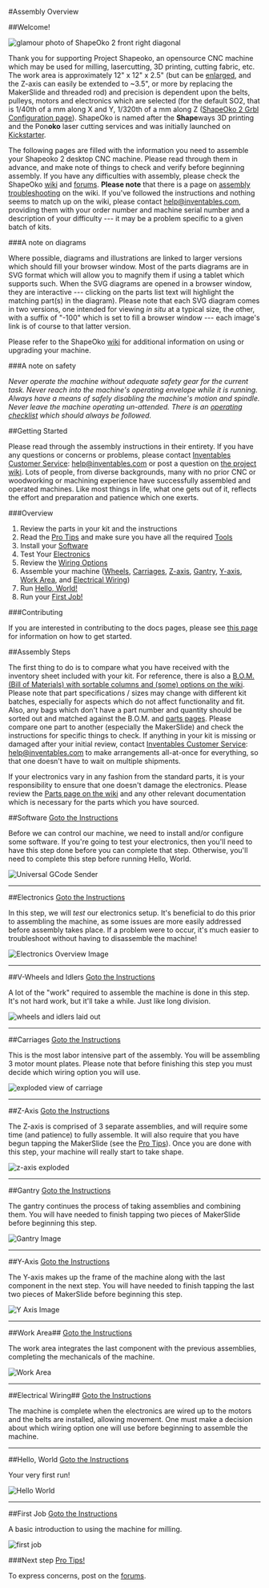 #Assembly Overview

##Welcome!

![glamour photo of ShapeOko 2 front right diagonal](tPictures/shapeoko_2.jpg)

Thank you for supporting Project Shapeoko, an opensource CNC machine which may be used for milling, lasercutting, 3D printing, cutting fabric, etc. The work area is approximately 12" x 12" x 2.5" (but can be [enlarged](http://www.shapeoko.com/wiki/index.php/Scaling_Up), and the Z-axis can easily be extended to ~3.5", or more by replacing the MakerSlide and threaded rod) and precision is dependent upon the belts, pulleys, motors and electronics which are selected (for the default SO2, that is 1/40th of a mm along X and Y, 1/320th of a mm along Z ([ShapeOko 2 Grbl Configuration page](http://www.shapeoko.com/wiki/index.php/Grbl_Configuration)). ShapeOko is named after the **Shape**ways 3D printing and the Pon**oko** laser cutting services and was initially launched on [Kickstarter](http://www.kickstarter.com/projects/edwardrford/project-shapeoko-a-300-complete-cnc-machine?ref=live).

The following pages are filled with the information you need to assemble your Shapeoko 2 desktop CNC machine. Please read through them in advance, and make note of things to check and verify before beginning assembly. If you have any difficulties with assembly, please check the ShapeOko [wiki](http://www.shapeoko.com/wiki) and [forums](http://www.shapeoko.com/forum/index.php). **Please note** that there is a page on [assembly troubleshooting](http://www.shapeoko.com/wiki/index.php/Assembly_troubleshooting) on the wiki. If you've followed the instructions and nothing seems to match up on the wiki, please contact [help@inventables.com](mailto:help@inventables.com), providing them with your order number and machine serial number and a description of your difficulty --- it may be a problem specific to a given batch of kits.

###A note on diagrams

Where possible, diagrams and illustrations are linked to larger versions which should fill your browser window. Most of the parts diagrams are in SVG format which will allow you to magnify them if using a tablet which supports such. When the SVG diagrams are opened in a browser window, they are interactive --- clicking on the parts list text will highlight the matching part(s) in the diagram). Please note that each SVG diagram comes in two versions, one intended for viewing *in situ* at a typical size, the other, with a suffix of "-100" which is set to fill a browser window --- each image's link is of course to that latter version.

Please refer to the ShapeOko [wiki](http://www.shapeoko.com/wiki) for additional information on using or upgrading your machine.

###A note on safety

_Never operate the machine without adequate safety gear for the current task. Never reach into the machine's operating envelope while it is running. Always have a means of safely disabling the machine's motion and spindle. Never leave the machine operating un-attended. There is an [operating checklist](http://www.shapeoko.com/wiki/index.php/Operating\_Checklist) which should always be followed._

##Getting Started

Please read through the assembly instructions in their entirety. If you have any questions or concerns or problems, please contact [Inventables Customer Service](https://www.inventables.com/about): [help@inventables.com](mailto:help@inventables.com) or post a question on [the project wiki](http://www.shapeoko.com/forum/viewforum.php?f=10). Lots of people, from diverse backgrounds, many with no prior CNC or woodworking or machining experience have successfully assembled and operated machines. Like most things in life, what one gets out of it, reflects the effort and preparation and patience which one exerts.

###Overview

1. Review the parts in your kit and the instructions
2. Read the [Pro Tips](tips.html) and make sure you have all the required [Tools](tips.html#Tools)
3. Install your [Software](software.html)
4. Test Your [Electronics](electronics.html)
5. Review the [Wiring Options](wiring.html)
6. Assemble your machine ([Wheels](wheels.html), [Carriages](carriages.html), [Z-axis](zaxis.html), [Gantry](gantry.html), [Y-axis](yaxis.html), [Work Area](workarea.html), and [Electrical Wiring](wiring.html))
7. Run [Hello, World!](helloworld.html)
8. Run your [First Job!](firstjob.html)

###Contributing

If you are interested in contributing to the docs pages, please see [this page](contribute.html) for information on how to get started.


##Assembly Steps

The first thing to do is to compare what you have received with the inventory sheet included with your kit. For reference, there is also a [B.O.M. (Bill of Materials) with sortable columns and (some) options on the wiki](http://www.shapeoko.com/wiki/index.php/BOM). Please note that part specifications / sizes may change with different kit batches, especially for aspects which do not affect functionality and fit. Also, any bags which don't have a part number and quantity should be sorted out and matched against the B.O.M. and [parts pages](http://www.shapeoko.com/wiki/index.php/Parts). Please compare one part to another (especially the MakerSlide) and check the instructions for specific things to check. If anything in your kit is missing or damaged after your initial review, contact [Inventables Customer Service](https://www.inventables.com/about): [help@inventables.com](mailto:help@inventables.com) to make arrangements all-at-once for everything, so that one doesn't have to wait on multiple shipments.

If your electronics vary in any fashion from the standard parts, it is your responsibility to ensure that one doesn't damage the electronics. Please review the [Parts page on the wiki](http://www.shapeoko.com/wiki/index.php/Parts) and any other relevant documentation which is necessary for the parts which you have sourced.

##Software
[Goto the Instructions](software.html)

Before we can control our machine, we need to install and/or configure some software. If you're going to test your electronics, then you'll need to have this step done before you can complete that step. Otherwise, you'll need to complete this step before running Hello, World. 

![Universal GCode Sender](helloworld/ugs1_4.png)

---

##Electronics
[Goto the Instructions](electronics.html)

In this step, we will *test* our electronics setup. It's beneficial to do this prior to assembling the machine, as some issues are more easily addressed before assembly takes place. If a problem were to occur, it's much easier to troubleshoot without having to disassemble the machine!

![Electronics Overview Image](tPictures/so_electronics_parts_4.jpg)

---



##V-Wheels and Idlers
[Goto the Instructions](wheels.html)

A lot of the "work" required to assemble the machine is done in this step. It's not hard work, but it'll take a while. Just like long division.

![wheels and idlers laid out](tPictures/so_vw_iw_parts_4.jpg)

---

##Carriages
[Goto the Instructions](carriages.html)

This is the most labor intensive part of the assembly. You will be assembling 3 motor mount plates. Please note that before finishing this step you must decide which wiring option you will use.

![exploded view of carriage](tPictures/so_motor_mount_carriages_parts_4.jpg)

---

##Z-Axis
[Goto the Instructions](zaxis.html)

The Z-axis is comprised of 3 separate assemblies, and will require some time (and patience) to fully assemble. It will also require that you have begun tapping the MakerSlide (see the [Pro Tips](tips.html)). Once you are done with this step, your machine will really start to take shape. 

![z-axis exploded](tPictures/so_z_axis_parts_4.jpg)

---

##Gantry
[Goto the Instructions](gantry.html)

The gantry continues the process of taking assemblies and combining them. You will have needed to finish tapping two pieces of MakerSlide before beginning this step.

![Gantry Image](tPictures/so_gantry_parts_4.jpg)

---

##Y-Axis
[Goto the Instructions](yaxis.html)

The Y-axis makes up the frame of the machine along with the last component in the next step. You will have needed to finish tapping the last two pieces of MakerSlide before beginning this step.

![Y Axis Image](tPictures/so_y_axis_rail_parts_4.jpg)

---

##Work Area##
[Goto the Instructions](workarea.html)

The work area integrates the last component with the previous assemblies, completing the mechanicals of the machine.

![Work Area](tPictures/so_waste_board_parts_4.jpg)

---

##Electrical Wiring##
[Goto the Instructions](wiring.html)

The machine is complete when the electronics are wired up to the motors and the belts are installed, allowing movement. One must make a decision about which wiring option one will use before beginning to assemble the machine.

---

##Hello, World
[Goto the Instructions](helloworld.html)

Your very first run! 

![Hello World](helloworld/ugs_visualize_4.png)

---

##First Job
[Goto the Instructions](firstjob.html)

A basic introduction to using the machine for milling.

![first job](firstjob/mc_export_4.png)

###Next step [Pro Tips!](tips.html)

To express concerns, post on the [forums](http://www.shapeoko.com/forum/index.php).
